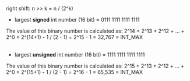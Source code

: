 right shift: n >> k = n / (2^k)


 - largest **signed** int number (16 bit) = 0111 1111 1111 1111 <br>


The value of this binary number is calculated as:  2^14 + 2^13 + 2^12 + ... + 2^0 = 2^(14+1) - 1 / (2 - 1) = 2^15 - 1 = 32,767 = INT_MAX <br><br>



 - largest **unsigned** int number (16 bit) = 1111 1111 1111 1111 <br>


The value of this binary number is calculated as:  2^15 + 2^13 + 2^12 + ... + 2^0 = 2^(15+1) - 1 / (2 - 1) = 2^16 - 1 = 65,535 = INT_MAX <br><br>
